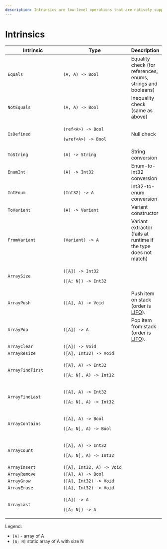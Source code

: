 ```yaml
---
description: Intrinsics are low-level operations that are natively supported in REDscript.
---
```


# Intrinsics

<table><thead><tr><th width="202.77492217597387">Intrinsic</th><th width="312.49322796785424">Type</th><th>Description</th></tr></thead><tbody><tr><td><code>Equals</code></td><td><code>(A, A) -> Bool</code></td><td>Equality check (for references, enums, strings and booleans)</td></tr><tr><td><code>NotEquals</code></td><td><code>(A, A) -> Bool</code></td><td>Inequality check (same as above)</td></tr><tr><td><code>IsDefined</code></td><td><p><code>(ref&#x3C;A>) -> Bool</code></p><p><code>(wref&#x3C;A>) -> Bool</code></p></td><td>Null check</td></tr><tr><td><code>ToString</code></td><td><code>(A) -> String</code></td><td>String conversion</td></tr><tr><td><code>EnumInt</code></td><td><code>(A) -> Int32</code></td><td>Enum-to-Int32 conversion</td></tr><tr><td><code>IntEnum</code></td><td><code>(Int32) -> A</code></td><td>Int32-to-enum conversion</td></tr><tr><td><code>ToVariant</code></td><td><code>(A) -> Variant</code></td><td>Variant constructor</td></tr><tr><td><code>FromVariant</code></td><td><code>(Variant) -> A</code></td><td>Variant extractor (fails at runtime if the type does not match)</td></tr><tr><td><code>ArraySize</code></td><td><p><code>([A]) -> Int32</code></p><p><code>([A; N]) -> Int32</code></p></td><td></td></tr><tr><td><code>ArrayPush</code></td><td><code>([A], A) -> Void</code></td><td>Push item on stack (order is <a href="https://en.wikipedia.org/wiki/Stack_(abstract_data_type)">LIFO</a>).</td></tr><tr><td><code>ArrayPop</code></td><td><code>([A]) -> A</code></td><td>Pop item from stack (order is <a href="https://en.wikipedia.org/wiki/Stack_(abstract_data_type)">LIFO</a>).</td></tr><tr><td><code>ArrayClear</code></td><td><code>([A]) -> Void</code></td><td></td></tr><tr><td><code>ArrayResize</code></td><td><code>([A], Int32) -> Void</code></td><td></td></tr><tr><td><code>ArrayFindFirst</code></td><td><p><code>([A], A) -> Int32</code></p><p><code>([A; N], A) -> Int32</code></p></td><td></td></tr><tr><td><code>ArrayFindLast</code></td><td><p><code>([A], A) -> Int32</code></p><p><code>([A; N], A) -> Int32</code></p></td><td></td></tr><tr><td><code>ArrayContains</code></td><td><p><code>([A], A) -> Bool</code></p><p><code>([A; N], A) -> Bool</code></p></td><td></td></tr><tr><td><code>ArrayCount</code></td><td><p><code>([A], A) -> Int32</code></p><p><code>([A; N], A) -> Int32</code></p></td><td></td></tr><tr><td><code>ArrayInsert</code></td><td><code>([A], Int32, A) -> Void</code></td><td></td></tr><tr><td><code>ArrayRemove</code></td><td><code>([A], A) -> Bool</code></td><td></td></tr><tr><td><code>ArrayGrow</code></td><td><code>([A], Int32) -> Void</code></td><td></td></tr><tr><td><code>ArrayErase</code></td><td><code>([A], Int32) -> Void</code></td><td></td></tr><tr><td><code>ArrayLast</code></td><td><p><code>([A]) -> A</code></p><p><code>([A; N]) -> A</code></p></td><td></td></tr></tbody></table>

Legend:

* `[A]` - array of A
* `[A; N]` static array of A with size N
